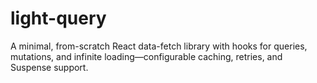 # light-query
A minimal, from-scratch React data-fetch library with hooks for queries, mutations, and infinite loading—configurable caching, retries, and Suspense support.
